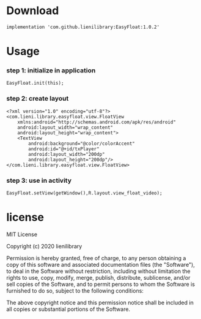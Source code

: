 # Download

```
implementation 'com.github.lienilibrary:EasyFloat:1.0.2'
```



# Usage

### step 1: initialize in application

```
EasyFloat.init(this);
```

### step 2: create layout

```
<?xml version="1.0" encoding="utf-8"?>
<com.lieni.library.easyfloat.view.FloatView 
    xmlns:android="http://schemas.android.com/apk/res/android"
    android:layout_width="wrap_content"
    android:layout_height="wrap_content">
    <TextView
        android:background="@color/colorAccent"
        android:id="@+id/txPlayer"
        android:layout_width="200dp"
        android:layout_height="200dp"/>
</com.lieni.library.easyfloat.view.FloatView>
```

### step 3: use in activity

```
EasyFloat.setView(getWindow(),R.layout.view_float_video);
```



# license

MIT License

Copyright (c) 2020 lienilibrary

Permission is hereby granted, free of charge, to any person obtaining a copy
of this software and associated documentation files (the "Software"), to deal
in the Software without restriction, including without limitation the rights
to use, copy, modify, merge, publish, distribute, sublicense, and/or sell
copies of the Software, and to permit persons to whom the Software is
furnished to do so, subject to the following conditions:

The above copyright notice and this permission notice shall be included in all
copies or substantial portions of the Software.

